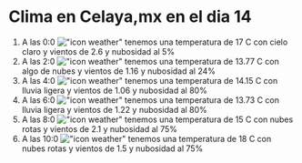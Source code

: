 # Clima en Celaya,mx en el dia 14

1. A las 0:0 !["icon weather"](http://openweathermap.org/img/w/02n.png) tenemos una temperatura de 17 C con cielo claro y  vientos de 2.6 y nubosidad al 5%
1. A las 2:0 !["icon weather"](http://openweathermap.org/img/w/02n.png) tenemos una temperatura de 13.77 C con algo de nubes y  vientos de 1.16 y nubosidad al 24%
1. A las 4:0 !["icon weather"](http://openweathermap.org/img/w/10n.png) tenemos una temperatura de 14.15 C con lluvia ligera y  vientos de 1.06 y nubosidad al 80%
1. A las 6:0 !["icon weather"](http://openweathermap.org/img/w/10n.png) tenemos una temperatura de 13.73 C con lluvia ligera y  vientos de 1.22 y nubosidad al 80%
1. A las 8:0 !["icon weather"](http://openweathermap.org/img/w/04n.png) tenemos una temperatura de 15 C con nubes rotas y  vientos de 2.1 y nubosidad al 75%
1. A las 10:0 !["icon weather"](http://openweathermap.org/img/w/04d.png) tenemos una temperatura de 18 C con nubes rotas y  vientos de 1.5 y nubosidad al 75%
